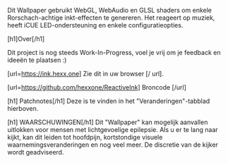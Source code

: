 Dit Wallpaper gebruikt WebGL, WebAudio en GLSL shaders om enkele Rorschach-achtige inkt-effecten te genereren. Het reageert op muziek, heeft iCUE LED-ondersteuning en enkele configuratieopties.

[h1]Over[/h1]

Dit project is nog steeds Work-In-Progress, voel je vrij om je feedback en ideeën te plaatsen :)

[url=https://ink.hexx.one] Zie dit in uw browser [/ url].

[url=https://github.com/hexxone/ReactiveInk] Broncode [/url]

[h1] Patchnotes[/h1]
Deze is te vinden in het "Veranderingen"-tabblad hierboven.


[h1] WAARSCHUWINGEN[/h1]
Dit "Wallpaper" kan mogelijk aanvallen uitlokken voor mensen met lichtgevoelige epilepsie.
Als u er te lang naar kijkt, kan dit leiden tot hoofdpijn, kortstondige visuele waarnemingsveranderingen en nog veel meer.
De discretie van de kijker wordt geadviseerd.